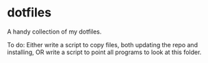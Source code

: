# dotfiles
A handy collection of my dotfiles.

To do:
Either write a script to copy files, both updating the repo and installing, OR write a script to point all programs to look at this folder.
